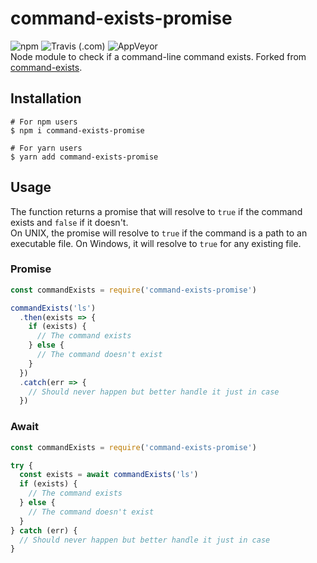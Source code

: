# command-exists-promise
![npm](https://img.shields.io/npm/v/command-exists-promise.svg) ![Travis (.com)](https://img.shields.io/travis/com/raftario/command-exists.svg?label=travis+build) ![AppVeyor](https://img.shields.io/appveyor/ci/raftario/command-exists.svg?label=appveyor+build)  
Node module to check if a command-line command exists.
Forked from [command-exists](https://github.com/mathisonian/command-exists).
## Installation
```console
# For npm users
$ npm i command-exists-promise

# For yarn users
$ yarn add command-exists-promise
```
## Usage
The function returns a promise that will resolve to `true` if the command exists and `false` if it doesn't.  
On UNIX, the promise will resolve to `true` if the command is a path to an executable file. On Windows, it will resolve to `true` for any existing file.
### Promise
```js
const commandExists = require('command-exists-promise')

commandExists('ls')
  .then(exists => {
    if (exists) {
      // The command exists
    } else {
      // The command doesn't exist
    }
  })
  .catch(err => {
    // Should never happen but better handle it just in case
  })
```
### Await
```js
const commandExists = require('command-exists-promise')

try {
  const exists = await commandExists('ls')
  if (exists) {
    // The command exists
  } else {
    // The command doesn't exist
  }
} catch (err) {
  // Should never happen but better handle it just in case
}
```
